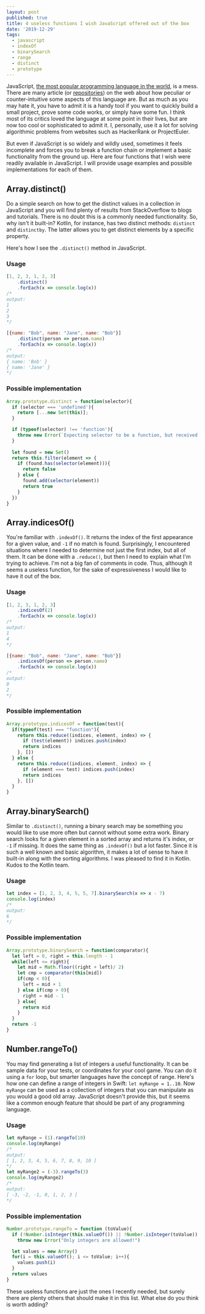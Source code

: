 ```yaml
---
layout: post
published: true
title: 4 useless functions I wish JavaScript offered out of the box
date: '2019-12-29'
tags:
  - javascript
  - indexOf
  - binarySearch
  - range
  - distinct
  - prototype
---
```


JavaScript, [the most popular programming language in the world](https://insights.stackoverflow.com/survey/2019#technology), is a mess. There are many article (or [repositories](http://bit.ly/wtfjavascript)) on the web about how peculiar or counter-intuitive some aspects of this language are. But as much as you may hate it, you have to admit it is a handy tool if you want to quickly build a small project, prove some code works, or simply have some fun. I think most of its critics loved the language at some point in their lives, but are now too cool or sophisticated to admit it. I, personally, use it a lot for solving algorithmic problems from websites such as HackerRank or ProjectEuler.

But even if JavaScript is so widely and wildly used, sometimes it feels incomplete and forces you to break a function chain or implement a basic functionality from the ground up. Here are four functions that I wish were readily available in JavaScript. I will provide usage examples and possible implementations for each of them.


## Array.distinct()

Do a simple search on how to get the distinct values in a collection in JavaScript and you will find plenty of results from StackOverflow to blogs and tutorials. There is no doubt this is a commonly needed functionality. So, why isn't it built-in? Kotlin, for instance, has two distinct methods: `distinct` and `distinctby`. The latter allows you to get distinct elements by a specific property. 

Here's how I see the `.distinct()` method in JavaScript.

### Usage

``` javascript
[1, 2, 3, 1, 2, 3]
    .distinct()
    .forEach(x => console.log(x)) 
/*
output:
1
2
3
*/

[{name: "Bob", name: "Jane", name: "Bob"}]
    .distinct(person => person.name)
    .forEach(x => console.log(x)) 
/*
output:
{ name: 'Bob' }
{ name: 'Jane' }
*/

```

### Possible implementation

```javascript
Array.prototype.distinct = function(selector){
  if (selector === 'undefined'){
    return [...new Set(this)];
  }

  if (typeof(selector) !== 'function'){
    throw new Error(`Expecting selector to be a function, but received ${typeof(selector)} instead.`)
  }
  
  let found = new Set()
  return this.filter(element => {
    if (found.has(selector(element))){
      return false
    } else {
      found.add(selector(element))
      return true
    }
  })
}
```

## Array.indicesOf()

You're familiar with `.indexOf()`. It returns the index of the first appearance for a given value, and `-1` if no match is found. Surprisingly, I encountered situations where I needed to determine not just the first index, but all of them. It can be done with a `.reduce()`, but then I need to explain what I'm trying to achieve. I'm not a big fan of comments in code. Thus, although it seems a useless function, for the sake of expressiveness I would like to have it out of the box.

### Usage 
```javascript
[1, 2, 3, 1, 2, 3]
    .indicesOf(2)
    .forEach(x => console.log(x)) 
/*
output:
1
4
*/

[{name: "Bob", name: "Jane", name: "Bob"}]
    .indicesOf(person => person.name)
    .forEach(x => console.log(x)) 
/*
output:
0
2
*/
```

### Possible implementation

```javascript
Array.prototype.indicesOf = function(test){
  if(typeof(test) === "function"){
    return this.reduce((indices, element, index) => {
      if (test(element)) indices.push(index)
      return indices
    }, [])
  } else {
    return this.reduce((indices, element, index) => {
      if (element === test) indices.push(index)
      return indices
    }, [])
  }
}
```

## Array.binarySearch()

Similar to `.distinct()`, running a binary search may be something you would like to use more often but cannot without some extra work. Binary search looks for a given element in a sorted array and returns it's index, or `-1` if missing. It does the same thing as `.indexOf()` but a lot faster. Since it is such a well known and basic algorithm, it makes a lot of sense to have it built-in along with the sorting algorithms. I was pleased to find it in Kotlin. Kudos to the Kotlin team.

### Usage

```javascript
let index = [1, 2, 3, 4, 5, 5, 7].binarySearch(x => x - 7)
console.log(index)
/*
output:
6
*/
```

### Possible implementation

```javascript
Array.prototype.binarySearch = function(comparator){
  let left = 0, right = this.length - 1
  while(left <= right){
    let mid = Math.floor((right + left)/ 2)
    let cmp = comparator(this[mid])
    if(cmp < 0){
      left = mid + 1
    } else if(cmp > 0){
      right = mid - 1
    } else{
      return mid
    }
  }
  return -1
}
```

## Number.rangeTo()

You may find generating a list of integers a useful functionality. It can be sample data for your tests, or coordinates for your cool game. You can do it using a `for` loop, but smarter languages have the concept of range. Here's how one can define a range of integers in Swift: `let myRange = 1..10`. Now `myRange` can be used as a collection of integers that you can manipulate as you would a good old array. JavaScript doesn't provide this, but it seems like a common enough feature that should be part of any programming language.

### Usage

```javascript
let myRange = (1).rangeTo(10)
console.log(myRange)
/*
output:
[ 1, 2, 3, 4, 5, 6, 7, 8, 9, 10 ]
*/
let myRange2 = (-3).rangeTo(3)
console.log(myRange2)
/*
output:
[ -3, -2, -1, 0, 1, 2, 3 ]
*/
```

### Possible implementation
```javascript
Number.prototype.rangeTo = function (toValue){
  if (!Number.isInteger(this.valueOf()) || !Number.isInteger(toValue))
    throw new Error("Only integers are allowed!")

  let values = new Array()
  for(i = this.valueOf(); i <= toValue; i++){
    values.push(i)
  }
  return values
}
```

These useless functions are just the ones I recently needed, but surely there are plenty others that should make it in this list. What else do you think is worth adding?






